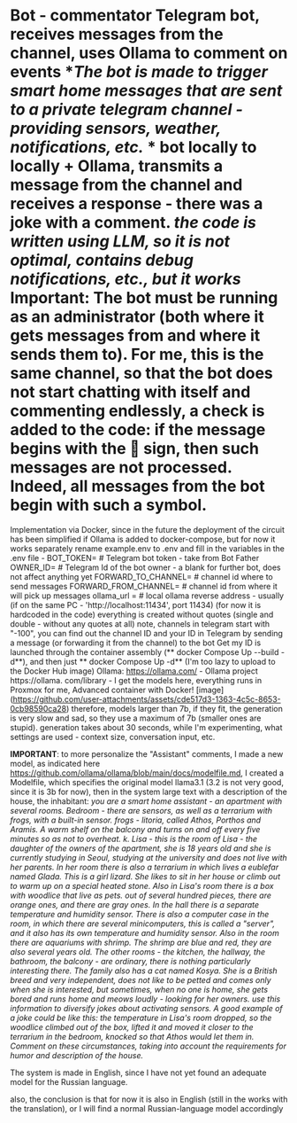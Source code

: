 # Bot - commentator **Telegram bot, receives messages from the channel, uses Ollama to comment on events** **The bot is made to trigger smart home messages that are sent to a private telegram channel - providing sensors, weather, notifications, etc.* * **bot locally to locally + Ollama, transmits a message from the channel and receives a response - there was a joke with a comment.** _the code is written using LLM, so it is not optimal, contains debug notifications, etc., but it works_ Important: The bot must be running as an administrator (both where it gets messages from and where it sends them to). For me, this is the same channel, so that the bot does not start chatting with itself and commenting endlessly, a check is added to the code: if the message begins with the 📢 sign, then such messages are not processed. Indeed, all messages from the bot begin with such a symbol.

Implementation via Docker, since in the future the deployment of the circuit has been simplified if Ollama is added to docker-compose, but for now it works separately rename example.env to .env and fill in the variables in the .env file - BOT_TOKEN= # Telegram bot token - take from Bot Father OWNER_ID= # Telegram Id of the bot owner - a blank for further bot, does not affect anything yet FORWARD_TO_CHANNEL= # channel id where to send messages FORWARD_FROM_CHANNEL= # channel id from where it will pick up messages ollama_url = # local ollama reverse address - usually (if on the same PC - 'http://localhost:11434', port 11434) (for now it is hardcoded in the code) everything is created without quotes (single and double - without any quotes at all) note, channels in telegram start with "-100", you can find out the channel ID and your ID in Telegram by sending a message (or forwarding it from the channel) to the bot Get my ID is launched through the container assembly (** docker Compose Up --build -d**), and then just ** docker Compose Up -d** (I'm too lazy to upload to the Docker Hub image) Ollama: https://ollama.com/ - Ollama project https://ollama. com/library - I get the models here, everything runs in Proxmox for me, Advanced container with Docker! [image] (https://github.com/user-attachments/assets/cde517d3-1363-4c5c-8653-0cb98590ca28) therefore, models larger than 7b, if they fit, the generation is very slow and sad, so they use a maximum of 7b (smaller ones are stupid). generation takes about 30 seconds, while I'm experimenting, what settings are used - context size, conversation input, etc.

**IMPORTANT**: to more personalize the "Assistant" comments, I made a new model, as indicated here https://github.com/ollama/ollama/blob/main/docs/modelfile.md, I created a Modelfile, which specifies the original model llama3.1 (3.2 is not very good, since it is 3b for now), then in the system large text with a description of the house, the inhabitant: _you are a smart home assistant - an apartment with several rooms.
Bedroom - there are sensors, as well as a terrarium with frogs, with a built-in sensor. frogs - litoria, called Athos, Porthos and Aramis.
A warm shelf on the balcony and turns on and off every five minutes so as not to overheat.
k. Lisa - this is the room of Lisa - the daughter of the owners of the apartment, she is 18 years old and she is currently studying in Seoul, studying at the university and does not live with her parents.
In her room there is also a terrarium in which lives a eublefar named Glada. This is a girl lizard. She likes to sit in her house or climb out to warm up on a special heated stone. Also in Lisa's room there is a box with woodlice that live as pets. out of several hundred pieces, there are orange ones, and there are gray ones.
In the hall there is a separate temperature and humidity sensor. There is also a computer case in the room, in which there are several minicomputers, this is called a "server", and it also has its own temperature and humidity sensor. Also in the room there are aquariums with shrimp. The shrimp are blue and red, they are also several years old. The other rooms - the kitchen, the hallway, the bathroom, the balcony - are ordinary, there is nothing particularly interesting there. The family also has a cat named Kosya. She is a British breed and very independent, does not like to be petted and comes only when she is interested, but sometimes, when no one is home, she gets bored and runs home and meows loudly - looking for her owners.
use this information to diversify jokes about activating sensors.
A good example of a joke could be like this: the temperature in Lisa's room dropped, so the woodlice climbed out of the box, lifted it and moved it closer to the terrarium in the bedroom, knocked so that Athos would let them in. Comment on these circumstances, taking into account the requirements for humor and description of the house._

The system is made in English, since I have not yet found an adequate model for the Russian language.

also, the conclusion is that for now it is also in English (still in the works with the translation), or I will find a normal Russian-language model accordingly